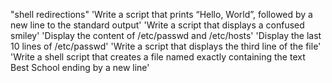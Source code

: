 "shell redirections" 'Write a script that prints “Hello, World”, followed by a new line to the standard output' 'Write a script that displays a confused smiley' 'Display the content of /etc/passwd and /etc/hosts' 'Display the last 10 lines of /etc/passwd' 'Write a script that displays the third line of the file' 'Write a shell script that creates a file named exactly containing the text Best School ending by a new line'
